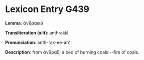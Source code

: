# Lexicon Entry G439

**Lemma**: ἀνθρακιά

**Transliteration (xlit)**: anthrakiá

**Pronunciation**: anth-rak-ee-ah'

**Description**:
from ἄνθραξ; a bed of burning coals:--fire of coals.
